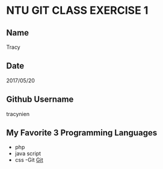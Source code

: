 # NTU GIT CLASS EXERCISE 1

Name
----
Tracy

Date
----
2017/05/20

Github Username
---------------
tracynien

My Favorite 3 Programming Languages
--------------------------------
- php 
- java script
- css
-Git <a href="https://jessie_jc.gitbooks.io/learn_record/content/chapter1.html">Git</a>

